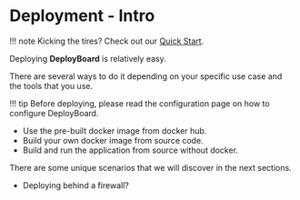 # Deployment - Intro

!!! note
    Kicking the tires? Check out our [Quick Start](quickstart.md).

Deploying **DeployBoard** is relatively easy.

There are several ways to do it depending on your specific use case and the tools that you use.

!!! tip
    Before deploying, please read the configuration page on how to configure DeployBoard.

* Use the pre-built docker image from docker hub.
* Build your own docker image from source code.
* Build and run the application from source without docker.

There are some unique scenarios that we will discover in the next sections.

* Deploying behind a firewall?
